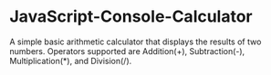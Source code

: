 # JavaScript-Console-Calculator
A simple basic arithmetic calculator that displays the results of two numbers.
Operators supported are Addition(+), Subtraction(-), Multiplication(*), and Division(/).

